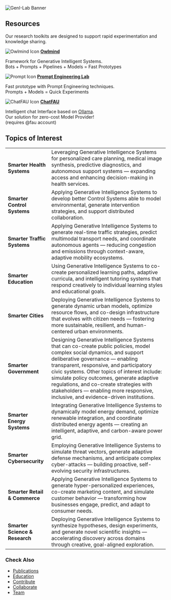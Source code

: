 ![GenI-Lab Banner](./images/genilab-banner.png)


<!--
## Use Cases

We actively promote use cases aligned with real-world needs by applying our [Research Resources](./projects.md#resources) to fast-track prototyping and innovation. 

| | | |
| :-: | :-: | :-: | 
| ![](./images/docs/use-collective-experiences.png) <br/> [**Collective Experience Systems**]()<br/>Multi-agent environments for <br/>AI-human collaboration.<br/> (submitted) | ![](./images/docs/use-virtual-seller.png) <br/> [**Virtual Seller**]() <br/> Let your customers <br/> talk to your products. <br/> (tbd) | ![](./images/docs/use-right-to-know.png) <br/> [**Right To Know**]() <br/> Learn if your private data is<br/> stored in commercial LLMs. <br/> (tbd) |

-->

## Resources

Our research toolkits are designed to support rapid experimentation and knowledge sharing. 

<div class="grid-container" data-columns="3">
    <div class="grid-item">
      <img src="./images/owlmind-icon.png"  alt="Owlmind Icon" />
      <a href="https://github.com/genilab/owlmind"><strong>Owlmind</strong></a>
      <p>Framework for Generative Intelligent Systems.<br />
      Bots + Prompts + Pipelines + Models = Fast Prototypes</p>
    </div>
    <div class="grid-item">
      <img src="./images/prompt-icon.png" alt="Prompt Icon" />
      <a href="https://github.com/genilab/prompt-eng"><strong>Prompt Engineering Lab</strong></a>
      <p>Fast prototype with Prompt Engineering techniques.<br />
      Prompts + Models = Quick Experiments</p>
    </div>
    <div class="grid-item">
      <img src="./images/chatfau-icon.png" alt="ChatFAU Icon" />
      <a href="https://chat.hpc.fau.edu"><strong>ChatFAU</strong></a>
      <p>
        Intelligent chat Interface based on 
        <a href="http://ollama.com">Ollama</a>.<br />
        Our solution for zero-cost Model Provider!<br/>
        (requires @fau account)
      </p>
    </div>
  </div>


## Topics of Interest 


| | |
| :- | :- |
| **Smarter Health Systems** | Leveraging Generative Intelligence Systems for personalized care planning, medical image synthesis, predictive diagnostics, and autonomous support systems — expanding access and enhancing decision-making in health services. |
| **Smarter Control Systems** | Applying Generative Intelligence Systems to develop better Control Systems able to model environmental, generate intervention strategies, and support distributed collaboration.
| **Smarter Traffic Systems** | Applying Generative Intelligence Systems to generate real-time traffic strategies, predict multimodal transport needs, and coordinate autonomous agents — reducing congestion and emissions through context-aware, adaptive mobility ecosystems. |
| **Smarter Education** | Using Generative Intelligence Systems to co-create personalized learning paths, adaptive curricula, and intelligent tutoring systems that respond creatively to individual learning styles and educational goals. |
| **Smarter Cities** | Deploying Generative Intelligence Systems to generate dynamic urban models, optimize resource flows, and co-design infrastructure that evolves with citizen needs — fostering more sustainable, resilient, and human-centered urban environments. |
| **Smarter Government** | Designing Generative Intelligence Systems that can co-create public policies, model complex social dynamics, and support deliberative governance — enabling transparent, responsive, and participatory civic systems. Other topics of interest include: simulate policy outcomes, generate adaptive regulations, and co-create strategies with stakeholders — enabling more responsive, inclusive, and evidence-driven institutions.
| **Smarter Energy Systems** | Integrating Generative Intelligence Systems to dynamically model energy demand, optimize renewable integration, and coordinate distributed energy agents — creating an intelligent, adaptive, and carbon-aware power grid. |
| **Smarter Cybersecurity** | Employing Generative Intelligence Systems to simulate threat vectors, generate adaptive defense mechanisms, and anticipate complex cyber-attacks — building proactive, self-evolving security infrastructures. |
| **Smarter Retail & Commerce** | Applying Generative Intelligence Systems to generate hyper-personalized experiences, co-create marketing content, and simulate customer behavior — transforming how businesses engage, predict, and adapt to consumer needs. |
| **Smarter Science & Research** | Deploying Generative Intelligence Systems to synthesize hypotheses, design experiments, and generate novel scientific insights — accelerating discovery across domains through creative, goal-aligned exploration. |



### Check Also

* [Publications](./knowledge.md#publications)
* [Education](./knowledge.md)
* [Contribute](./contribute.md)
* [Collaborate](./collaborate.md)
* [Team](./people.html)